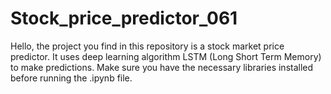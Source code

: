 # Stock_price_predictor_061
Hello, the project you find in this repository is a stock market price predictor.
It uses deep learning algorithm LSTM (Long Short Term Memory) to make predictions. 
Make sure you have the necessary libraries installed before running the .ipynb file. 
